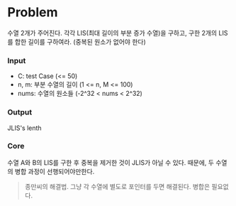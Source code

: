 # Problem

수열 2개가 주어진다. 각각 LIS(최대 길이의 부분 증가 수열)을 구하고, 구한 2개의 LIS를 합한 길이를 구하여라. (중복된 원소가 없어야 한다)

### Input

- C: test Case (<= 50)
- n, m: 부분 수열의 길이 (1 <= n, M <= 100)
- nums: 수열의 원소들 (-2^32 < nums < 2^32)

### Output

JLIS's lenth

### Core

수열 A와 B의 LIS를 구한 후 중복을 제거한 것이 JLIS가 아닐 수 있다. 때문에, 두 수열의 병합 과정이 선행되어야만한다.

> 종만씨의 해결법. 그냥 각 수열에 별도로 포인터를 두면 해결된다. 병합은 필요없다.
